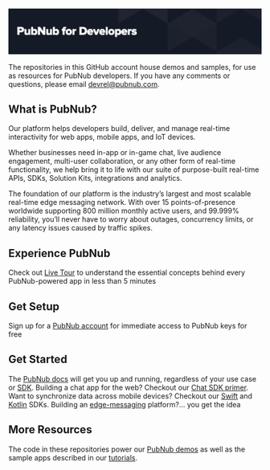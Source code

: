 ![PubNub Developers](https://github.com/pubnubdevelopers/.github/blob/main/profile/banner.png) 

The repositories in this GitHub account house demos and samples, for use as resources for PubNub developers.  If you have any comments or questions, please email [devrel@pubnub.com](devrel@pubnub.com).

## What is PubNub? 

Our platform helps developers build, deliver, and manage real-time interactivity for web apps, mobile apps, and IoT devices.

Whether businesses need in-app or in-game chat, live audience engagement, multi-user collaboration, or any other form of real-time functionality, we help bring it to life with our suite of purpose-built real-time APIs, SDKs, Solution Kits, integrations and analytics.

The foundation of our platform is the industry’s largest and most scalable real-time edge messaging network. With over 15 points-of-presence worldwide supporting 800 million monthly active users, and 99.999% reliability, you’ll never have to worry about outages, concurrency limits, or any latency issues caused by traffic spikes.

## Experience PubNub

Check out [Live Tour](https://www.pubnub.com/tour/introduction/) to understand the essential concepts behind every PubNub-powered app in less than 5 minutes

## Get Setup

Sign up for a [PubNub account](https://admin.pubnub.com/) for immediate access to PubNub keys for free

## Get Started

The [PubNub docs](https://www.pubnub.com/docs) will get you up and running, regardless of your use case or [SDK](https://www.pubnub.com/docs/sdks).  Building a chat app for the web?  Checkout our [Chat SDK primer](https://www.pubnub.com/docs/chat/chat-sdk/overview). Want to synchronize data across mobile devices?  Checkout our [Swift](https://www.pubnub.com/docs/sdks/swift) and [Kotlin](https://www.pubnub.com/docs/sdks/kotlin) SDKs.  Building an [edge-messaging](https://www.pubnub.com/solutions/edge-messaging/) platform?... you get the idea

## More Resources

The code in these repositories power our [PubNub demos](https://www.pubnub.com/demos/) as well as the sample apps described in our [tutorials](https://www.pubnub.com/tutorials/). 
